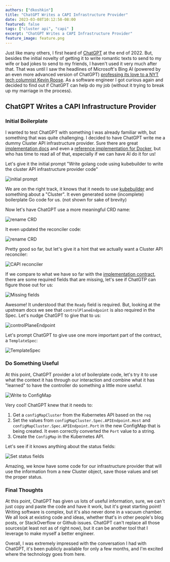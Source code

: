 ```yaml
---
authors: ["dkoshkin"]
title: "ChatGPT Writes a CAPI Infrastructure Provider"
date: 2023-03-08T10:12:58-08:00
featured: false
tags: ["cluster api", "capi" ]
excerpt: "ChatGPT Writes a CAPI Infrastructure Provider"
feature_image: feature.png
---
```


Just like many others, I first heard of [ChatGPT](https://openai.com/blog/chatgpt) at the end of 2022.
But, besides the initial novelty of getting it to write romantic texts to send to my wife or bad jokes to send to my friends, I haven't used it very much after that.
That was until I saw the headlines of Microsoft's Bing AI (powered by an even more advanced version of ChatGPT) [professing its love to a NYT tech columnist Kevin Roose](https://www.nytimes.com/2023/02/16/technology/bing-chatbot-microsoft-chatgpt.html).
As a software engineer I got curious again and decided to find out if ChatGPT can help do my job (without it trying to break up my marriage in the process).

## ChatGPT Writes a CAPI Infrastructure Provider

### Initial Boilerplate

I wanted to test ChatGPT with something I was already familiar with, but something that was quite challenging.
I decided to have ChatGPT write me a dummy Cluster API infrastructure provider.
Sure there are great [implementation docs](https://cluster-api.sigs.k8s.io/developer/providers/implementers-guide/overview.html) 
and even a [reference implementation for Docker](https://cluster-api.sigs.k8s.io/developer/architecture/controllers/cluster.html?highlight=infrastruct#infrastructure-provider),
but who has time to read all of that, especially if we can have AI do it for us!

Let's give it the initial prompt "Write golang code using kubebuilder to write the cluster API infrastructure provider code"

![initial prompt](initialprompt.png)

We are on the right track, it knows that it needs to use [kubebuilder](https://github.com/kubernetes-sigs/kubebuilder) and something about a "Cluster".
It even generated some (incomplete) boilerplate Go code for us. (not shown for sake of brevity)

Now let's have ChatGPT use a more meaningful CRD name:

![rename CRD](crdname.png)

It even updated the reconciler code:

![rename CRD](crdnamecode.png)

Pretty good so far, but let's give it a hint that we actually want a Cluster API reconciler:

![CAPI reconciler](capireconciler.png)

If we compare to what we have so far with the [implementation contract](https://cluster-api.sigs.k8s.io/developer/providers/cluster-infrastructure.html),
there are some required fields that are missing, let's see if ChatGTP can figure those out for us:

![Missing fields](missingfields.png)

Awesome! It understood that the `Ready` field is required. But, looking at the upstream docs we see that `controlPlaneEndpoint` is also required in the Spec.
Let's nudge ChatGPT to give that to us:

![controlPlaneEndpoint](controlPlaneEndpoint.png)

Let's prompt ChatGPT to give use one more important part of the contract, a `TemplateSpec`:

![TemplateSpec](templatespec.png)

### Do Something Useful

At this point, ChatGPT provider a lot of boilerplate code, let's try it to use what the context it has through our interaction
and combine what it has "learned" to have the controller do something a little more useful.

![Write to ConfigMap](writeconfigmap.png)

Very cool! ChatGPT knew that it needs to:
1. Get a `configMapCluster` from the Kubernetes API based on the `req`
2. Set the values from `configMapCluster.Spec.APIEndpoint.Host` and `configMapCluster.Spec.APIEndpoint.Port` in the new ConfigMap that is being created. It even correctly converted the `Port` value to a string.
3. Create the `ConfigMap` in the Kubernetes API.

Let's see if it knows anything about the status fields:

![Set status fields](setstatusfields.png)

Amazing, we know have some code for our infrastructure provider that will use the information from a new Cluster object, save those values and set the proper status.

### Final Thoughts

At this point, ChatGPT has given us lots of useful information, sure, we can't just copy and paste the code and have it work, but it's great starting point!
Writing software is complex, but it's also never done in a vacuum chamber.
We all look at existing code and ideas, whether that's in other people's blog posts, or StackOverflow or Github issues. 
ChatGPT can't replace all those sources(at least not as of right now), but it can be another tool that I leverage to make myself a better engineer.

Overall, I was extremely impressed with the conversation I had with ChatGPT, it's been publicly available for only a few months, and I'm excited where the technology goes from here.
